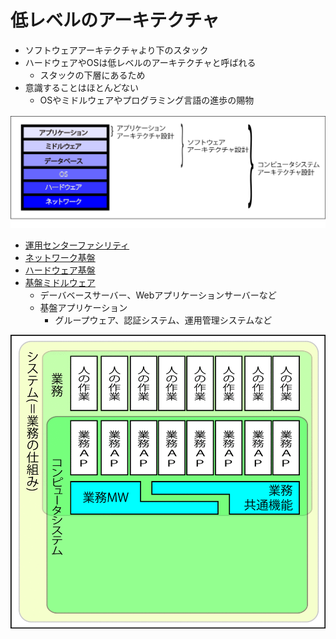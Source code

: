 # 低レベルのアーキテクチャ

* ソフトウェアアーキテクチャより下のスタック
* ハードウェアやOSは低レベルのアーキテクチャと呼ばれる
    * スタックの下層にあるため
* 意識することはほとんどない
    * OSやミドルウェアやプログラミング言語の進歩の賜物

![stack](image/stack.png)

* [運用センターファシリティ](01)
* [ネットワーク基盤](02)
* [ハードウェア基盤](03)
* [基盤ミドルウェア](04)
    * デーバベースサーバー、Webアプリケーションサーバーなど
    * 基盤アプリケーション
        * グループウェア、認証システム、運用管理システムなど

![architecture_00](image/architecture_00.gif)
